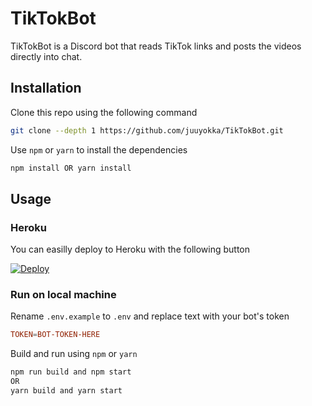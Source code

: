 # TikTokBot

TikTokBot is a Discord bot that reads TikTok links and posts the videos directly into chat.

## Installation

Clone this repo using the following command

```bash
git clone --depth 1 https://github.com/juuyokka/TikTokBot.git
```

Use `npm` or `yarn` to install the dependencies

```bash
npm install OR yarn install
```

## Usage

### Heroku

You can easilly deploy to Heroku with the following button

[![Deploy](https://www.herokucdn.com/deploy/button.svg)](https://heroku.com/deploy)

### Run on local machine

Rename `.env.example` to `.env` and replace text with your bot's token

```conf
TOKEN=BOT-TOKEN-HERE
```

Build and run using `npm` or `yarn`

```bash
npm run build and npm start
OR
yarn build and yarn start
```
